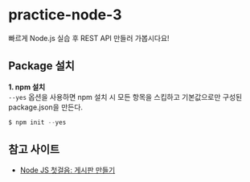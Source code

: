 # practice-node-3

빠르게 Node.js 실습 후 REST API 만들러 가봅시다요! 


## Package 설치 
**1. npm 설치**  
`--yes` 옵션을 사용하면 npm 설치 시 모든 항목을 스킵하고 기본값으로만 구성된 package.json을 만든다.     
```javascript
$ npm init --yes
```


## 참고 사이트 
- [Node JS 첫걸음: 게시판 만들기](https://www.a-mean-blog.com/ko/blog/Node-JS-%EC%B2%AB%EA%B1%B8%EC%9D%8C/%EA%B2%8C%EC%8B%9C%ED%8C%90-%EB%A7%8C%EB%93%A4%EA%B8%B0) 